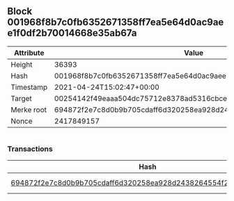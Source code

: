 ## Block 001968f8b7c0fb6352671358ff7ea5e64d0ac9aee1f0df2b70014668e35ab67a

Attribute | Value
--- | ---
Height | 36393
Hash | 001968f8b7c0fb6352671358ff7ea5e64d0ac9aee1f0df2b70014668e35ab67a
Timestamp | 2021-04-24T15:02:47+00:00
Target | 00254142f49eaaa504dc75712e8378ad5316cbcead634704b3734b6271167cc4
Merke root | 694872f2e7c8d0b9b705cdaff6d320258ea928d2438264554f25521f304980eb
Nonce | 2417849157

```

```

### Transactions

Hash | Amount
--- | ---
[694872f2e7c8d0b9b705cdaff6d320258ea928d2438264554f25521f304980eb](694872f2e7c8d0b9b705cdaff6d320258ea928d2438264554f25521f304980eb.md) | 10.00000000 SKEPTI 
